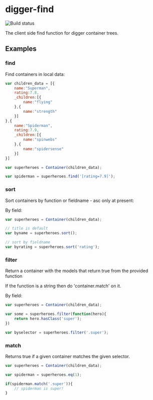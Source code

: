 digger-find
===========

![Build status](https://api.travis-ci.org/binocarlos/digger-find.png)

The client side find function for digger container trees.

## Examples

### find
Find containers in local data:

```js
var children_data = [{
	name:"Superman",
	rating:7.8,
	_children:[{
		name:"flying"
	},{
		name:"strength"
	}]
},{
	name:"Spiderman",
	rating:7.9,
	_children:[{
		name:"spinwebs"
	},{
		name:"spidersense"
	}]
}]

var superheroes = Container(children_data);

var spiderman = superheroes.find('[rating=7.9]');
```

### sort
Sort containers by function or fieldname - asc only at present:

By field:

```js
var superheroes = Container(children_data);

// title is default
var byname = superheroes.sort();

// sort by fieldname
var byrating = superheroes.sort('rating');
```

### filter
Return a container with the models that return true from the provided function

If the function is a string then do 'container.match' on it.

By field:

```js
var superheroes = Container(children_data);

var some = superheroes.filter(function(hero){
	return hero.hasClass('super');
})

var byselector = superheroes.filter('.super');
```

### match
Returns true if a given container matches the given selector.

```js
var superheroes = Container(children_data);

var spiderman = superheroes.eq(1);

if(spiderman.match('.super')){
	// spiderman is super!
}
```
